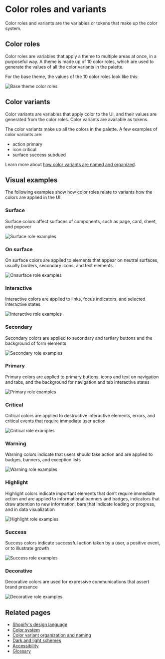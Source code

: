 # Color roles and variants

Color roles and variants are the variables or tokens that make up the color system.

## Color roles

Color roles are variables that apply a theme to multiple areas at once, in a purposeful way. A theme is made up of 10 color roles, which are used to generate the values of all the color variants in the palette.

For the base theme, the values of the 10 color roles look like this:

![Base theme color roles](/design-language-documentation/assets/basetheme.png)

## Color variants

Color variants are variables that apply color to the UI, and their values are generated from the color roles. Color variants are available as tokens.

The color variants make up all the colors in the palette. A few examples of color variants are:

- action primary
- icon critical
- surface success subdued

Learn more about [how color variants are named and organized](/design-language-documentation/organization-and-naming.md).

## Visual examples

The following examples show how color roles relate to variants how the colors are applied in the UI.

### Surface

Surface colors affect surfaces of components, such as page, card, sheet, and popover

![Surface role examples](/design-language-documentation/assets/surface.png)

### On surface

On surface colors are applied to elements that appear on neutral surfaces, usually borders, secondary icons, and text elements

![Onsurface role examples](/design-language-documentation/assets/onsurface.png)

### Interactive

Interactive colors are applied to links, focus indicators, and selected interactive states

![Interactive role examples](/design-language-documentation/assets/interactive.png)

### Secondary

Secondary colors are applied to secondary and tertiary buttons and the background of form elements

![Secondary role examples](/design-language-documentation/assets/secondary.png)

### Primary

Primary colors are applied to primary buttons, icons and text on navigation and tabs, and the background for navigation and tab interactive states

![Primary role examples](/design-language-documentation/assets/primary.png)

### Critical

Critical colors are applied to destructive interactive elements, errors, and critical events that require immediate user action

![Critical role examples](/design-language-documentation/assets/critical.png)

### Warning

Warning colors indicate that users should take action and are applied to badges, banners, and exception lists

![Warning role examples](/design-language-documentation/assets/warning.png)

### Highlight

Highlight colors indicate important elements that don’t require immediate action and are applied to informational banners and badges, indicators that draw attention to new information, bars that indicate loading or progress, and in data visualization

![Highlight role examples](/design-language-documentation/assets/highlight.png)

### Success

Success colors indicate successful action taken by a user, a positive event, or to illustrate growth

![Success role examples](/design-language-documentation/assets/success.png)

### Decorative

Decorative colors are used for expressive communications that assert brand presence

![Decorative role examples](/design-language-documentation/assets/decorative.png)

## Related pages

- [Shopify's design language](/design-language-documentation/index.md)
- [Color system](/design-language-documentation/color-system/index.md)
- [Color variant organization and naming](/design-language-documentation/color-system/organization-and-naming.md)
- [Dark and light schemes](/design-language-documentation/color-system/schemes.md)
- [Accessibility](/design-language-documentation/color-system/accessibility.md)
- [Glossary](/design-language-documentation/color-system/glossary.md)
